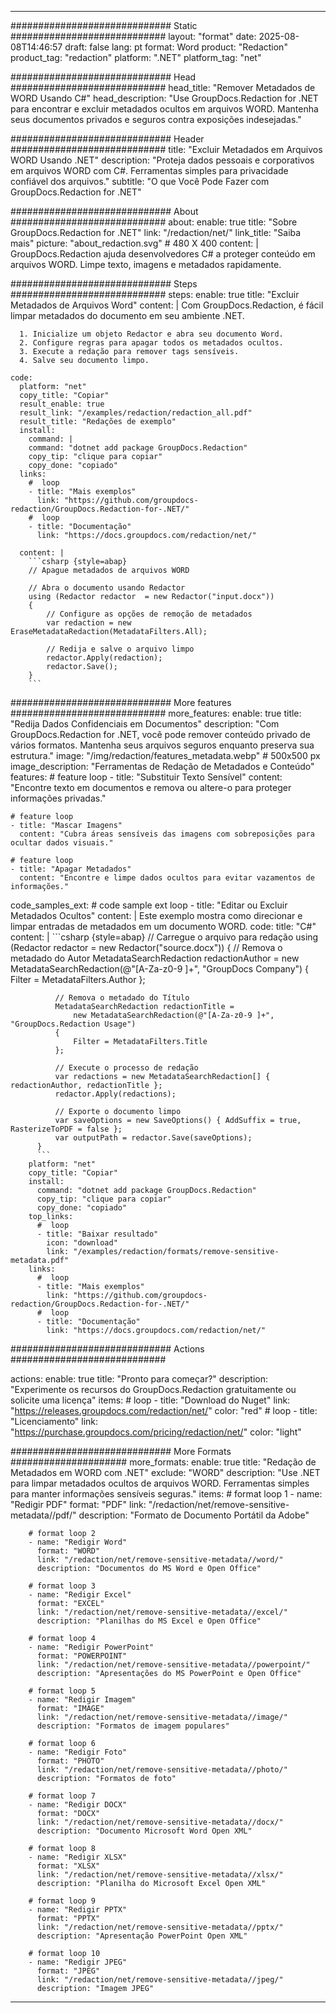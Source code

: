 
---
############################# Static ############################
layout: "format"
date:  2025-08-08T14:46:57
draft: false
lang: pt
format: Word
product: "Redaction"
product_tag: "redaction"
platform: ".NET"
platform_tag: "net"

############################# Head ############################
head_title: "Remover Metadados de WORD Usando C#"
head_description: "Use GroupDocs.Redaction for .NET para encontrar e excluir metadados ocultos em arquivos WORD. Mantenha seus documentos privados e seguros contra exposições indesejadas."

############################# Header ############################
title: "Excluir Metadados em Arquivos WORD Usando .NET" 
description: "Proteja dados pessoais e corporativos em arquivos WORD com C#. Ferramentas simples para privacidade confiável dos arquivos."
subtitle: "O que Você Pode Fazer com GroupDocs.Redaction for .NET" 

############################# About ############################
about:
    enable: true
    title: "Sobre GroupDocs.Redaction for .NET"
    link: "/redaction/net/"
    link_title: "Saiba mais"
    picture: "about_redaction.svg" # 480 X 400
    content: |
       GroupDocs.Redaction ajuda desenvolvedores C# a proteger conteúdo em arquivos WORD. Limpe texto, imagens e metadados rapidamente.

############################# Steps ############################
steps:
    enable: true
    title: "Excluir Metadados de Arquivos Word"
    content: |
      Com GroupDocs.Redaction, é fácil limpar metadados do documento em seu ambiente .NET.
      
      1. Inicialize um objeto Redactor e abra seu documento Word.
      2. Configure regras para apagar todos os metadados ocultos.
      3. Execute a redação para remover tags sensíveis.
      4. Salve seu documento limpo.
   
    code:
      platform: "net"
      copy_title: "Copiar"
      result_enable: true
      result_link: "/examples/redaction/redaction_all.pdf"
      result_title: "Redações de exemplo"
      install:
        command: |
        command: "dotnet add package GroupDocs.Redaction"
        copy_tip: "clique para copiar"
        copy_done: "copiado"
      links:
        #  loop
        - title: "Mais exemplos"
          link: "https://github.com/groupdocs-redaction/GroupDocs.Redaction-for-.NET/"
        #  loop
        - title: "Documentação"
          link: "https://docs.groupdocs.com/redaction/net/"
          
      content: |
        ```csharp {style=abap}
        // Apague metadados de arquivos WORD

        // Abra o documento usando Redactor
        using (Redactor redactor  = new Redactor("input.docx"))
        {
            // Configure as opções de remoção de metadados
            var redaction = new EraseMetadataRedaction(MetadataFilters.All);
            
            // Redija e salve o arquivo limpo
            redactor.Apply(redaction);
            redactor.Save();
        }
        ```            


############################# More features ############################
more_features:
  enable: true
  title: "Redija Dados Confidenciais em Documentos"
  description: "Com GroupDocs.Redaction for .NET, você pode remover conteúdo privado de vários formatos. Mantenha seus arquivos seguros enquanto preserva sua estrutura."
  image: "/img/redaction/features_metadata.webp" # 500x500 px
  image_description: "Ferramentas de Redação de Metadados e Conteúdo"
  features:
    # feature loop
    - title: "Substituir Texto Sensível"
      content: "Encontre texto em documentos e remova ou altere-o para proteger informações privadas."

    # feature loop
    - title: "Mascar Imagens"
      content: "Cubra áreas sensíveis das imagens com sobreposições para ocultar dados visuais."

    # feature loop
    - title: "Apagar Metadados"
      content: "Encontre e limpe dados ocultos para evitar vazamentos de informações."
      
  code_samples_ext:
    # code sample ext loop
    - title: "Editar ou Excluir Metadados Ocultos"
      content: |
        Este exemplo mostra como direcionar e limpar entradas de metadados em um documento WORD.
      code:
        title: "C#"
        content: |
          ```csharp {style=abap}
          //  Carregue o arquivo para redação
          using (Redactor redactor  = new Redactor("source.docx"))
          {
              // Remova o metadado do Autor
              MetadataSearchRedaction redactionAuthor = 
                  new MetadataSearchRedaction(@"[A-Za-z0-9 ]+", "GroupDocs Company")
              {
                  Filter = MetadataFilters.Author
              };

              // Remova o metadado do Título
              MetadataSearchRedaction redactionTitle = 
                  new MetadataSearchRedaction(@"[A-Za-z0-9 ]+", "GroupDocs.Redaction Usage")
              {
                  Filter = MetadataFilters.Title
              };

              // Execute o processo de redação
              var redactions = new MetadataSearchRedaction[] { redactionAuthor, redactionTitle };
              redactor.Apply(redactions);

              // Exporte o documento limpo
              var saveOptions = new SaveOptions() { AddSuffix = true, RasterizeToPDF = false };
              var outputPath = redactor.Save(saveOptions);
          }
          ```
        platform: "net"
        copy_title: "Copiar"
        install:
          command: "dotnet add package GroupDocs.Redaction"
          copy_tip: "clique para copiar"
          copy_done: "copiado"
        top_links:
          #  loop
          - title: "Baixar resultado"
            icon: "download"
            link: "/examples/redaction/formats/remove-sensitive-metadata.pdf"
        links:
          #  loop
          - title: "Mais exemplos"
            link: "https://github.com/groupdocs-redaction/GroupDocs.Redaction-for-.NET/"
          #  loop
          - title: "Documentação"
            link: "https://docs.groupdocs.com/redaction/net/"


############################# Actions ############################

actions:
  enable: true
  title: "Pronto para começar?"
  description: "Experimente os recursos do GroupDocs.Redaction gratuitamente ou solicite uma licença"
  items:
    #  loop
    - title: "Download do Nuget"
      link: "https://releases.groupdocs.com/redaction/net/"
      color: "red"
        #  loop
    - title: "Licenciamento"
      link: "https://purchase.groupdocs.com/pricing/redaction/net/"
      color: "light"


############################# More Formats #####################
more_formats:
    enable: true
    title: "Redação de Metadados em WORD com .NET"
    exclude: "WORD"
    description: "Use .NET para limpar metadados ocultos de arquivos WORD. Ferramentas simples para manter informações sensíveis seguras."
    items: 
        # format loop 1
        - name: "Redigir PDF"
          format: "PDF"
          link: "/redaction/net/remove-sensitive-metadata//pdf/"
          description: "Formato de Documento Portátil da Adobe"

        # format loop 2
        - name: "Redigir Word"
          format: "WORD"
          link: "/redaction/net/remove-sensitive-metadata//word/"
          description: "Documentos do MS Word e Open Office"
          
        # format loop 3
        - name: "Redigir Excel"
          format: "EXCEL"
          link: "/redaction/net/remove-sensitive-metadata//excel/"
          description: "Planilhas do MS Excel e Open Office"

        # format loop 4
        - name: "Redigir PowerPoint"
          format: "POWERPOINT"
          link: "/redaction/net/remove-sensitive-metadata//powerpoint/"
          description: "Apresentações do MS PowerPoint e Open Office"

        # format loop 5
        - name: "Redigir Imagem"
          format: "IMAGE"
          link: "/redaction/net/remove-sensitive-metadata//image/"
          description: "Formatos de imagem populares"

        # format loop 6
        - name: "Redigir Foto"
          format: "PHOTO"
          link: "/redaction/net/remove-sensitive-metadata//photo/"
          description: "Formatos de foto"

        # format loop 7
        - name: "Redigir DOCX"
          format: "DOCX"
          link: "/redaction/net/remove-sensitive-metadata//docx/"
          description: "Documento Microsoft Word Open XML"
          
        # format loop 8
        - name: "Redigir XLSX"
          format: "XLSX"
          link: "/redaction/net/remove-sensitive-metadata//xlsx/"
          description: "Planilha do Microsoft Excel Open XML"
          
        # format loop 9
        - name: "Redigir PPTX"
          format: "PPTX"
          link: "/redaction/net/remove-sensitive-metadata//pptx/"
          description: "Apresentação PowerPoint Open XML"

        # format loop 10
        - name: "Redigir JPEG"
          format: "JPEG"
          link: "/redaction/net/remove-sensitive-metadata//jpeg/"
          description: "Imagem JPEG"


---
